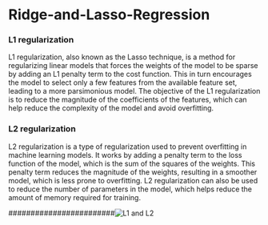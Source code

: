 # Ridge-and-Lasso-Regression

### L1 regularization
L1 regularization, also known as the Lasso technique, is a method for regularizing linear models that forces the weights of the model to be sparse by adding an L1 penalty term to the cost function. This in turn encourages the model to select only a few features from the available feature set, leading to a more parsimonious model. The objective of the L1 regularization is to reduce the magnitude of the coefficients of the features, which can help reduce the complexity of the model and avoid overfitting.

### L2 regularization
L2 regularization is a type of regularization used to prevent overfitting in machine learning models. It works by adding a penalty term to the loss function of the model, which is the sum of the squares of the weights. This penalty term reduces the magnitude of the weights, resulting in a smoother model, which is less prone to overfitting. L2 regularization can also be used to reduce the number of parameters in the model, which helps reduce the amount of memory required for training.

  ########################![L1 and L2 ](https://user-images.githubusercontent.com/68725514/225577739-35fb57be-a4e8-46d3-9e63-e3f1f6921bc8.jpg)
